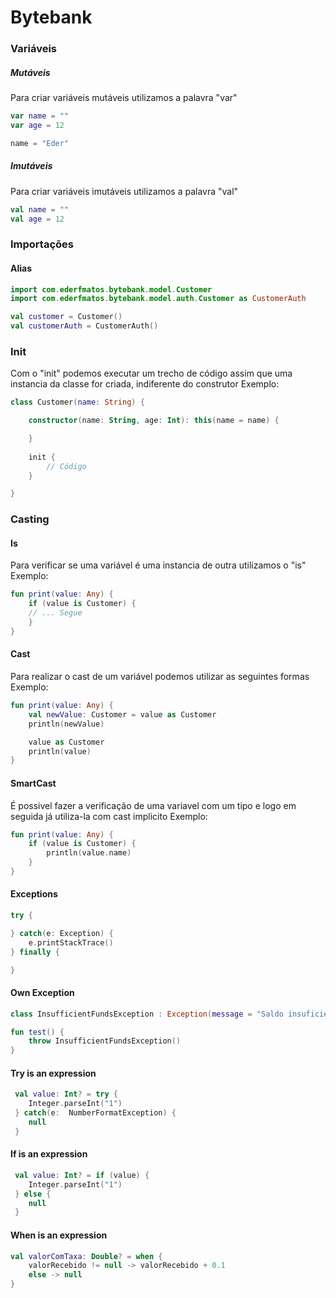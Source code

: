 # Bytebank

### Variáveis

##### Mutáveis
Para criar variáveis mutáveis utilizamos a palavra "var"

```kotlin
var name = ""
var age = 12

name = "Eder"
``` 

##### Imutáveis
Para criar variáveis imutáveis utilizamos a palavra "val"

```kotlin
val name = ""
val age = 12
``` 

### Importações

#### Alias

```kotlin
import com.ederfmatos.bytebank.model.Customer
import com.ederfmatos.bytebank.model.auth.Customer as CustomerAuth

val customer = Customer()
val customerAuth = CustomerAuth()
```

### Init

Com o "init" podemos executar um trecho de código assim que uma instancia da classe for criada, indiferente do construtor
Exemplo:

```kotlin
class Customer(name: String) {

    constructor(name: String, age: Int): this(name = name) {

    }
    
    init {
        // Código
    }

}
```

### Casting

#### Is

Para verificar se uma variável é uma instancia de outra utilizamos o "is"
Exemplo:

```kotlin
fun print(value: Any) {
    if (value is Customer) {
    // ... Segue
    }
}
``` 

#### Cast

Para realizar o cast de um variável podemos utilizar as seguintes formas
Exemplo:

```kotlin
fun print(value: Any) {
    val newValue: Customer = value as Customer
    println(newValue) 

    value as Customer
    println(value) 
}
``` 

#### SmartCast

É possivel fazer a verificação de uma variavel com um tipo e logo em seguida já utiliza-la com cast implicito
Exemplo:

```kotlin
fun print(value: Any) {
    if (value is Customer) {
        println(value.name)
    }
}
``` 


#### Exceptions

```kotlin
try {

} catch(e: Exception) {
    e.printStackTrace()    
} finally {

}
```

#### Own Exception
```kotlin
class InsufficientFundsException : Exception(message = "Saldo insuficiente")

fun test() {
    throw InsufficientFundsException() 
}
```

#### Try is an expression

```kotlin
 val value: Int? = try { 
    Integer.parseInt("1")
 } catch(e:  NumberFormatException) { 
    null
 }
```

#### If is an expression

```kotlin
 val value: Int? = if (value) { 
    Integer.parseInt("1")
 } else { 
    null
 }
```

#### When is an expression

```kotlin
val valorComTaxa: Double? = when {
    valorRecebido != null -> valorRecebido + 0.1
    else -> null
}
```